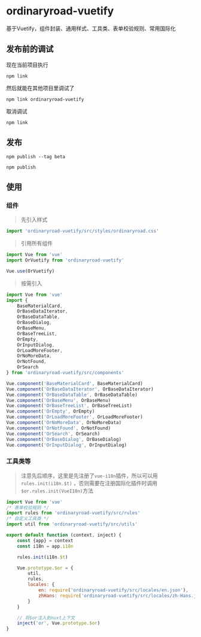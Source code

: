 # ordinaryroad-vuetify

基于Vuetify，组件封装、通用样式、工具类、表单校验规则、常用国际化

## 发布前的调试

现在当前项目执行

```shell
npm link
```

然后就能在其他项目里调试了

```shell
npm link ordinaryroad-vuetify
```

取消调试

```shell
npm link
```

## 发布

```shell
npm publish --tag beta
```

```shell
npm publish
```

## 使用

### 组件

> 先引入样式

```javascript
import 'ordinaryroad-vuetify/src/styles/ordinaryroad.css'
```

> 引用所有组件

```javascript
import Vue from 'vue'
import OrVuetify from 'ordinaryroad-vuetify'

Vue.use(OrVuetify)
```

> 按需引入

```javascript
import Vue from 'vue'
import {
    BaseMaterialCard,
    OrBaseDataIterator,
    OrBaseDataTable,
    OrBaseDialog,
    OrBaseMenu,
    OrBaseTreeList,
    OrEmpty,
    OrInputDialog,
    OrLoadMoreFooter,
    OrNoMoreData,
    OrNotFound,
    OrSearch
} from 'ordinaryroad-vuetify/src/components'

Vue.component('BaseMaterialCard', BaseMaterialCard)
Vue.component('OrBaseDataIterator', OrBaseDataIterator)
Vue.component('OrBaseDataTable', OrBaseDataTable)
Vue.component('OrBaseMenu', OrBaseMenu)
Vue.component('OrBaseTreeList', OrBaseTreeList)
Vue.component('OrEmpty', OrEmpty)
Vue.component('OrLoadMoreFooter', OrLoadMoreFooter)
Vue.component('OrNoMoreData', OrNoMoreData)
Vue.component('OrNotFound', OrNotFound)
Vue.component('OrSearch', OrSearch)
Vue.component('OrBaseDialog', OrBaseDialog)
Vue.component('OrInputDialog', OrInputDialog)
```

### 工具类等

> 注意先后顺序，这里是先注册了`vue-i18n`插件，所以可以用`rules.init(i18n.$t)`
> ，否则需要在注册国际化插件时调用`$or.rules.init(VueI18n)`方法

```javascript
import Vue from 'vue'
/* 表单校验规则 */
import rules from 'ordinaryroad-vuetify/src/rules'
/* 自定义工具类 */
import util from 'ordinaryroad-vuetify/src/utils'

export default function (context, inject) {
    const {app} = context
    const i18n = app.i18n

    rules.init(i18n.$t)

    Vue.prototype.$or = {
        util,
        rules,
        locales: {
            en: require('ordinaryroad-vuetify/src/locales/en.json'),
            zhHans: require('ordinaryroad-vuetify/src/locales/zh-Hans.json')
        }
    }

    // 将$or注入到nuxt上下文
    inject('or', Vue.prototype.$or)
}
```
